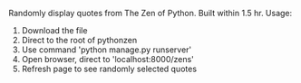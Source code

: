 Randomly display quotes from The Zen of Python. Built within 1.5 hr.
Usage: 
  1. Download the file
  2. Direct to the root of pythonzen
  3. Use command 'python manage.py runserver'
  4. Open browser, direct to 'localhost:8000/zens'
  5. Refresh page to see randomly selected quotes
